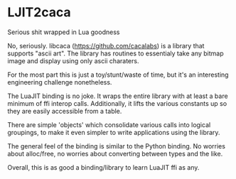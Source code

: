 # LJIT2caca
Serious shit wrapped in Lua goodness

No, seriously.  libcaca (https://github.com/cacalabs) is a library that 
supports "ascii art".  The library has routines to essentialy take any 
bitmap image and display using only ascii charaters.

For the most part this is just a toy/stunt/waste of time, but it's
an interesting engineering challenge nonetheless.

The LuaJIT binding is no joke.  It wraps the entire library with at
least a bare minimum of ffi interop calls.  Additionally, it lifts the
various constants up so they are easily accessible from a table.

There are simple 'objects' which consolidate various calls into 
logical groupings, to make it even simpler to write applications 
using the library.

The general feel of the binding is similar to the Python binding.
No worries about alloc/free, no worries about converting between 
types and the like.

Overall, this is as good a binding/library to learn LuaJIT ffi
as any.

